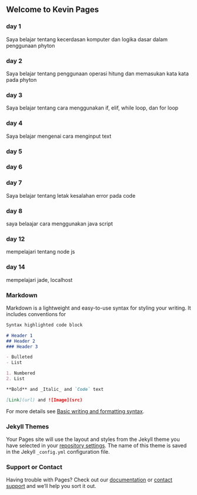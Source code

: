 ## Welcome to Kevin Pages

### day 1
Saya belajar tentang kecerdasan komputer dan logika dasar dalam penggunaan phyton

### day 2
Saya belajar tentang penggunaan operasi hitung dan memasukan kata kata pada phyton

### day 3
Saya belajar tentang cara menggunakan if, elif, while loop, dan for loop

### day 4
Saya belajar mengenai cara menginput text

### day 5


### day 6


### day 7
Saya belajar tentang letak kesalahan error pada code

### day 8

saya belaajar cara menggunakan java script

### day 12
mempelajari tentang node js

### day 14 
mempelajari jade, localhost



### Markdown

Markdown is a lightweight and easy-to-use syntax for styling your writing. It includes conventions for

```markdown
Syntax highlighted code block

# Header 1
## Header 2
### Header 3

- Bulleted
- List

1. Numbered
2. List

**Bold** and _Italic_ and `Code` text

[Link](url) and ![Image](src)
```

For more details see [Basic writing and formatting syntax](https://docs.github.com/en/github/writing-on-github/getting-started-with-writing-and-formatting-on-github/basic-writing-and-formatting-syntax).

### Jekyll Themes

Your Pages site will use the layout and styles from the Jekyll theme you have selected in your [repository settings](https://github.com/Kevin-Jonathann/Kevin-Jonathann.github.io/settings/pages). The name of this theme is saved in the Jekyll `_config.yml` configuration file.

### Support or Contact

Having trouble with Pages? Check out our [documentation](https://docs.github.com/categories/github-pages-basics/) or [contact support](https://support.github.com/contact) and we’ll help you sort it out.
 
